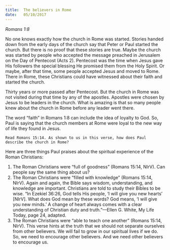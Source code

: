 ```yaml
---
title:  The believers in Rome
date:   05/10/2017
---
```


_Romans 1:8_

No one knows exactly how the church in Rome was started. Stories handed down from the early days of the church say that Peter or Paul started the church. But there is no proof that these stories are true. Maybe the church was started by people who accepted the message preached in Jerusalem on the Day of Pentecost (Acts 2). Pentecost was the time when Jesus gave His followers the special blessing He promised them from the Holy Spirit. Or maybe, after that time, some people accepted Jesus and moved to Rome. There in Rome, these Christians could have witnessed about their faith and started the church.

Thirty years or more passed after Pentecost. But the church in Rome was not visited during that time by any of the apostles. Apostles were chosen by Jesus to be leaders in the church. What is amazing is that so many people knew about the church in Rome before any leader went there. 

The word “faith” in Romans 1:8 can include the idea of loyalty to God. So, Paul is saying that the church members at Rome were loyal to the new way of life they found in Jesus. 

`Read Romans 15:14. As shown to us in this verse, how does Paul describe the church in Rome?`

Here are three things Paul praises about the spiritual experience of the Roman Christians:

1. The Roman Christians were “full of goodness” (Romans 15:14, NIrV). Can people say the same thing about us?
2. The Roman Christians were “filled with knowledge” (Romans 15:14, NIrV). Again and again, the Bible says wisdom, understanding, and knowledge are important. Christians are told to study their Bibles to be wise. “In Ezekiel 36:26, God tells His people, ‘I will give you new hearts’ [NIrV]. What does God mean by these words? God means, ‘I will give you new minds.’ A change of heart always comes with a clear understanding of Christian duty and truth.”—Ellen G. White, My Life Today, page 24, adapted. 
3. The Roman Christians were “able to teach one another” (Romans 15:14, NIrV). This verse hints at the truth that we should not separate ourselves from other believers. We will fail to grow in our spiritual lives if we do. So, we need to encourage other believers. And we need other believers to encourage us.